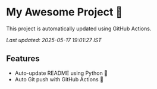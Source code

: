 # My Awesome Project 🚀

This project is automatically updated using GitHub Actions.

_Last updated: 2025-05-17 19:01:27 IST_

## Features
- Auto-update README using Python 🐍
- Auto Git push with GitHub Actions 🤖
